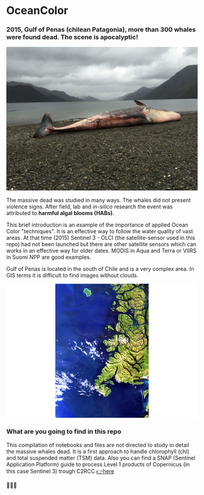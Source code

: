 # OceanColor
###  2015, Gulf of Penas (chilean Patagonia), more than 300 whales were found dead. The scene is apocalyptic!

![](data/golfo-penas-whale.jpg "Dead Whale in Gulf of Penas")

The massive dead was studied in many ways. The whales did not present violence signs. After field, lab and *in-silico* research the event was attributed to **harmful 
algal blooms (HABs)**.

This brief introduction is an example of the importance of applied Ocean Color "techniques". It is an effective way to follow the water quality of vast areas. 
At that time (2015) Sentinel 3 - OLCI (the satellite-sensor used in this repo)  had not been launched but there are other satellite sensors which can works in an effective way
for older dates. 
MODIS in Aqua and Terra or VIIRS in Suomi NPP are good examples. 

Gulf of Penas is located in the south of Chile and is a very complex area. In GIS terms it is difficult to find images without clouds.

![](data/subset4_20220221T142438.png)

### What are you going to find in this repo

This compilation of notebooks and files are not directed to study in detail the massive whales dead. It is a first approach to handle chlorophyll (chl) and total
suspended matter (TSM) data. Also you can find a SNAP (Sentinel Application Platform) guide to process Level 1 products of Copernicus (in this case Sentinel 3) trough 
C2RCC [👉here](https://github.com/grammaloreto/OceanColor/blob/master/snap-level1-c2rcc-process/L1product-chl-tsm.md) 

🐋🐋🐋
